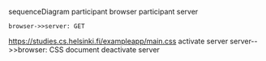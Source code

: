 sequenceDiagram
    participant browser
    participant server
    
    browser->>server: GET 
https://studies.cs.helsinki.fi/exampleapp/main.css
    activate server
    server-->>browser: CSS document
    deactivate server
    
